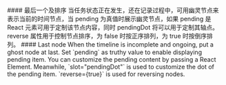 <cn>
#### 最后一个及排序
当任务状态正在发生，还在记录过程中，可用幽灵节点来表示当前的时间节点，当 pending 为真值时展示幽灵节点，如果 pending 是 React 元素可用于定制该节点内容，同时 pendingDot 将可以用于定制其轴点。reverse 属性用于控制节点排序，为 false 时按正序排列，为 true 时按倒序排列。
</cn>

<us>
#### Last node
When the timeline is incomplete and ongoing, put a ghost node at last. Set `pending` as truthy value to enable displaying pending item. You can customize the pending content by passing a React Element. Meanwhile, `slot="pendingDot"` is used to customize the dot of the pending item.
`reverse={true}` is used for reversing nodes.
</us>
